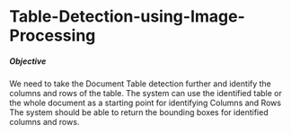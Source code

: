 # Table-Detection-using-Image-Processing

##### Objective
We need to take the Document Table detection further and identify the columns and rows of the table. The system can use the identified table or the whole document as a starting point for identifying Columns and Rows The system should be able to return the bounding boxes for identified columns and rows.
